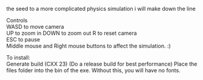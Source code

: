 the seed to a more complicated physics simulation i will make down the line  

Controls  
WASD to move camera  
UP to zoom in
DOWN to zoom out
R to reset camera  
ESC to pause  
Middle mouse and Right mouse buttons to affect the simulation. :)  

To install:  
Generate build  (CXX 23) (Do a release build for best performance)
Place the files folder into the bin of the exe. Without this, you will have no fonts.